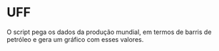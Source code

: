 # UFF
O script pega os dados da produção mundial, em termos de barris de petróleo e gera um gráfico com esses valores.
